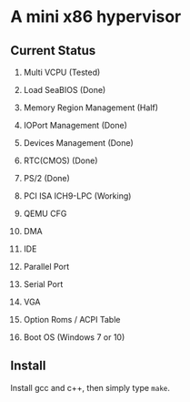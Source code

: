 # A mini x86 hypervisor

## Current Status

1. Multi VCPU (Tested)
2. Load SeaBIOS (Done)

3. Memory Region Management (Half)
4. IOPort Management (Done)
5. Devices Management (Done)
6. RTC(CMOS) (Done)
7. PS/2 (Done)
8. PCI ISA ICH9-LPC (Working)
9. QEMU CFG
10. DMA
11. IDE 
12. Parallel Port
13. Serial Port
14. VGA
15. Option Roms / ACPI Table
16. Boot OS (Windows 7 or 10) 


## Install

Install gcc and c++, then simply type `make`.


